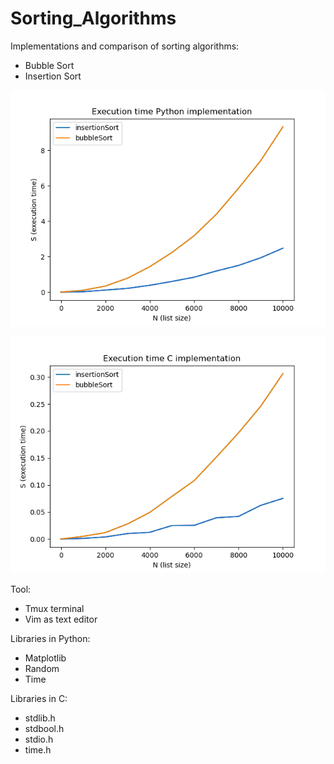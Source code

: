 # Sorting_Algorithms
Implementations and comparison of sorting algorithms:
* Bubble Sort
* Insertion Sort 


![](Execution_time_in_Python.png)





![](Execution_time_in_C.png)


Tool:
* Tmux terminal
* Vim as text editor 

Libraries in Python:
* Matplotlib
* Random 
* Time

Libraries in C:
* stdlib.h
* stdbool.h
* stdio.h
* time.h


